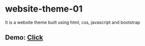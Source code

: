 # website-theme-01
It is a website theme built using html, css, javascript and bootstrap

## Demo: [Click](https://gc-shisir.github.io/website-theme-01/)
